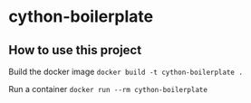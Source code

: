 # cython-boilerplate

## How to use this project
Build the docker image
`docker build -t cython-boilerplate .`

Run a container
`docker run --rm cython-boilerplate`